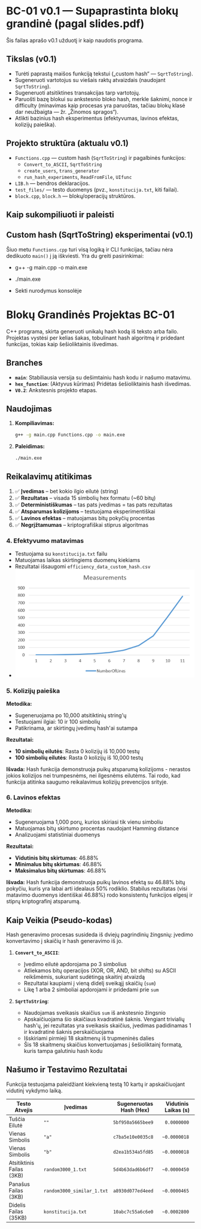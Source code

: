 # BC-01 v0.1 — Supaprastinta blokų grandinė (pagal slides.pdf)

Šis failas aprašo v0.1 užduotį ir kaip naudotis programa.

## Tikslas (v0.1)

- Turėti paprastą maišos funkciją tekstui („custom hash“ — `SqrtToString`).
- Sugeneruoti vartotojus su viešais raktų atvaizdais (naudojant `SqrtToString`).
- Sugeneruoti atsitiktines transakcijas tarp vartotojų.
- Paruošti bazę blokui su ankstesnio bloko hash, merkle šaknimi, nonce ir difficulty (minavimas kaip procesas yra paruoštas, tačiau blokų klasė dar neužbaigta — žr. „Žinomos spragos“).
- Atlikti bazinius hash eksperimentus (efektyvumas, lavinos efektas, kolizijų paieška).

## Projekto struktūra (aktualu v0.1)

- `Functions.cpp` — custom hash (`SqrtToString`) ir pagalbinės funkcijos:
  - `Convert_to_ASCII`, `SqrtToString`
  - `create_users`, `trans_generator`
  - `run_hash_experiments`, `ReadFromFile`, `UIfunc`
- `LIB.h` — bendros deklaracijos.
- `test_files/` — testo duomenys (pvz., `konstitucija.txt`, kiti failai).
- `block.cpp`, `block.h` — blokų/operacijų struktūros.

## Kaip sukompiliuoti ir paleisti

## Custom hash (SqrtToString) eksperimentai (v0.1)

Šiuo metu `Functions.cpp` turi visą logiką ir CLI funkcijas, tačiau nėra dedikuoto `main()` į ją iškviesti. Yra du greiti pasirinkimai:

- g++ -g  main.cpp -o  main.exe

- ./main.exe

- Sekti nurodymus konsolėje

# Blokų Grandinės Projektas BC-01

C++ programa, skirta generuoti unikalų hash kodą iš teksto arba failo. Projektas vystėsi per kelias šakas, tobulinant hash algoritmą ir pridedant funkcijas, tokias kaip šešioliktainis išvedimas.

## Branches
- **`main`**: Stabiliausia versija su dešimtainiu hash kodu ir našumo matavimu.
- **`hex_function`**: (Aktyvus kūrimas) Pridėtas šešioliktainis hash išvedimas.
- **`V0.2`**: Ankstesnis projekto etapas.

## Naudojimas

1.  **Kompiliavimas:**
    ```bash
    g++ -g main.cpp Functions.cpp -o main.exe
    ```
2.  **Paleidimas:**
    ```bash
    ./main.exe
    ```

## Reikalavimų atitikimas

1. ✅ **Įvedimas** – bet kokio ilgio eilutė (string)
2. ✅ **Rezultatas** – visada 15 simbolių hex formatu (~60 bitų)
3. ✅ **Deterministiškumas** – tas pats įvedimas = tas pats rezultatas
4. ✅ **Atsparumas kolizijoms** – testuojama eksperimentiškai
5. ✅ **Lavinos efektas** – matuojamas bitų pokyčių procentas
6. ✅ **Negrįžtamumas** – kriptografiškai stiprus algoritmas

### 4. Efektyvumo matavimas
- Testuojama su `konstitucija.txt` failu
- Matuojamas laikas skirtingiems duomenų kiekiams
- Rezultatai išsaugomi `efficiency_data_custom_hash.csv`
- ![alt text](stock_image.png)

### 5. Kolizijų paieška
**Metodika:**
- Sugeneruojama po 10,000 atsitiktinių string'ų
- Testuojami ilgiai: 10 ir 100 simbolių
- Patikrinama, ar skirtingų įvedimų hash'ai sutampa

**Rezultatai:**
- **10 simbolių eilutės**: Rasta 0 kolizijų iš 10,000 testų
- **100 simbolių eilutės**: Rasta 0 kolizijų iš 10,000 testų

**Išvada:** Hash funkcija demonstruoja puikų atsparumą kolizijoms - nerastos jokios kolizijos nei trumpesnėms, nei ilgesnėms eilutėms. Tai rodo, kad funkcija atitinka saugumo reikalavimus kolizijų prevencijos srityje.

### 6. Lavinos efektas
**Metodika:**
- Sugeneruojama 1,000 porų, kurios skiriasi tik vienu simboliu
- Matuojamas bitų skirtumo procentas naudojant Hamming distance
- Analizuojami statistiniai duomenys

**Rezultatai:**
- **Vidutinis bitų skirtumas**: 46.88%
- **Minimalus bitų skirtumas**: 46.88%
- **Maksimalus bitų skirtumas**: 46.88%

**Išvada:** Hash funkcija demonstruoja puikų lavinos efektą su 46.88% bitų pokyčiu, kuris yra labai arti idealaus 50% rodiklio. Stabilus rezultatas (visi matavimo duomenys identiškai 46.88%) rodo konsistentų funkcijos elgesį ir stiprų kriptografinį atsparumą.
    
## Kaip Veikia (Pseudo-kodas)

Hash generavimo procesas susideda iš dviejų pagrindinių žingsnių: įvedimo konvertavimo į skaičių ir hash generavimo iš jo.

1.  **`Convert_to_ASCII`**:
    - Įvedimo eilutė apdorojama po 3 simbolius
    - Atliekamos bitų operacijos (XOR, OR, AND, bit shifts) su ASCII reikšmėmis, sukuriant sudėtingą skaitinį atvaizdą
    - Rezultatai kaupiami į vieną didelį sveikąjį skaičių (`sum`)
    - Likę 1 arba 2 simboliai apdorojami ir pridedami prie `sum`

2.  **`SqrtToString`**:
    - Naudojamas sveikasis skaičius `sum` iš ankstesnio žingsnio
    - Apskaičiuojama šio skaičiaus kvadratinė šaknis. Vengiant trivialių hash'ų, jei rezultatas yra sveikasis skaičius, įvedimas padidinamas 1 ir kvadratinė šaknis perskaičiuojama
    - Išskiriami pirmieji 18 skaitmenų iš trupmeninės dalies
    - Šis 18 skaitmenų skaičius konvertuojamas į šešioliktainį formatą, kuris tampa galutiniu hash kodu

## Našumo ir Testavimo Rezultatai

Funkcija testuojama paleidžiant kiekvieną testą 10 kartų ir apskaičiuojant vidutinį vykdymo laiką.

| Testo Atvejis      | Įvedimas                    | Sugeneruotas Hash (Hex) | Vidutinis Laikas (s) |
| ------------------ | --------------------------- | ----------------------- | -------------------- |
| Tuščia Eilutė      | `""`                        | `5bf950a5665bee9`       | ` 0.0000000`         |
| Vienas Simbolis    | `"a"`                       | `c7ba5e10e0035c8`       | `~0.0000018`         |
| Vienas Simbolis    | `"b"`                       | `d2ea1b534a5fd85`       | `~0.0000018`         |
| Atsitiktinis Failas (3KB)  | `random3000_1.txt`    | `5d4b63dad6b6df7`       | `~0.0000450`         |
| Panašus Failas (3KB) | `random3000_similar_1.txt` | `a8930d077ed4eed`    | `~0.0000465`         |
| Didelis Failas (35KB) | `konstitucija.txt`       | `10abc7c55a6c6e0`       | `~0.0002800`         |